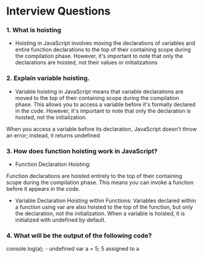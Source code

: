 # Interview Questions

### 1. What is hoisting
  - Hoisting in JavaScript involves moving the declarations of variables and entire function declarations to the top of their containing scope during the compilation phase. However, it's important to note that only the declarations are hoisted, not their values or initializations

### 2. Explain variable hoisting.
  - Variable hoisting in JavaScript means that variable declarations are moved to the top of their containing scope during the compilation phase. This allows you to access a variable before it's formally declared in the code. However, it's important to note that only the declaration is hoisted, not the initialization.

  When you access a variable before its declaration, JavaScript doesn't throw an error; instead, it returns undefined

### 3. How does function hoisting work in JavaScript? 
   - Function Declaration Hoisting:

  Function declarations are hoisted entirely to the top of their containing scope during the compilation phase.
  This means you can invoke a function before it appears in the code.
   - Variable Declaration Hoisting within Functions:
  Variables declared within a function using var are also hoisted to the top of the function, but only the declaration, not the initialization.
  When a variable is hoisted, it is initialized with undefined by default.


### 4. What will be the output of the following code?
console.log(a);  - undefined
var a = 5; 5 assigned to a


  
